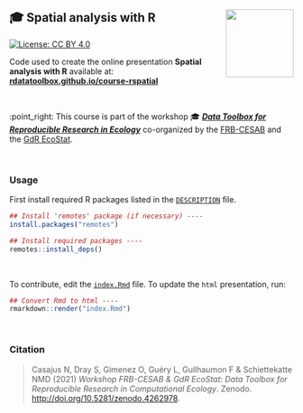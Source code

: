 ## :mortar_board: Spatial analysis with R <img src="https://avatars.githubusercontent.com/u/10423581?v=4" height="120" align="right"/>

[![License: CC
BY 4.0](https://img.shields.io/badge/License-CC%20BY%204.0-lightgreen.svg)](https://choosealicense.com/licenses/cc-by-4.0/)


Code used to create the online presentation **Spatial analysis with R** available at:
[**rdatatoolbox.github.io/course-rspatial**](https://rdatatoolbox.github.io/course-rspatial)

<br />

:point\_right:  This course is part of the workshop :mortar_board: 
[**_Data Toolbox for Reproducible Research in Ecology_**](https://rdatatoolbox.github.io) co-organized by the 
[FRB-CESAB](https://www.fondationbiodiversite.fr/en/about-the-foundation/le-cesab/) 
and the 
[GdR EcoStat](https://sites.google.com/site/gdrecostat/).


<br />


### Usage

First install required R packages listed in the 
[`DESCRIPTION`](https://github.com/rdatatoolbox/course-rspatial/blob/main/DESCRIPTION)
file.

```r
## Install 'remotes' package (if necessary) ----
install.packages("remotes")

## Install required packages ----
remotes::install_deps()
```

<br />

To contribute, edit the 
[`index.Rmd`](https://github.com/rdatatoolbox/course-rspatial/blob/main/index.Rmd) 
file. To update the `html` presentation, run: 

```r
## Convert Rmd to html ----
rmarkdown::render("index.Rmd")
```


<br />


### Citation

> Casajus N, Dray S, Gimenez O, Guéry L, Guilhaumon F & Schiettekatte NMD (2021) *Workshop FRB-CESAB & GdR EcoStat: Data Toolbox for Reproducible Research in Computational Ecology*. Zenodo. <http://doi.org/10.5281/zenodo.4262978>.
